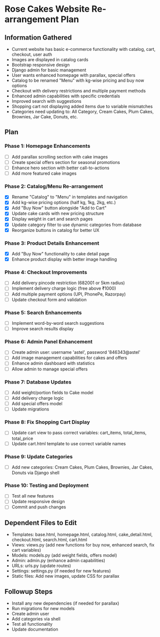 # Rose Cakes Website Re-arrangement Plan

## Information Gathered
- Current website has basic e-commerce functionality with catalog, cart, checkout, user auth
- Images are displayed in catalog cards
- Bootstrap responsive design
- Django admin for basic management
- User wants enhanced homepage with parallax, special offers
- Catalog to be renamed "Menu" with kg-wise pricing and buy now options
- Checkout with delivery restrictions and multiple payment methods
- Enhanced admin capabilities with specific credentials
- Improved search with suggestions
- Shopping cart not displaying added items due to variable mismatches
- Categories need updating to: All Category, Cream Cakes, Plum Cakes, Brownies, Jar Cake, Donuts, etc.

## Plan
### Phase 1: Homepage Enhancements
- [ ] Add parallax scrolling section with cake images
- [ ] Create special offers section for seasonal promotions
- [ ] Enhance hero section with better call-to-actions
- [ ] Add more featured cake images

### Phase 2: Catalog/Menu Re-arrangement
- [x] Rename "Catalog" to "Menu" in templates and navigation
- [x] Add kg-wise pricing options (half kg, 1kg, 2kg, etc.)
- [x] Add "Buy Now" button alongside "Add to Cart"
- [x] Update cake cards with new pricing structure
- [x] Display weight in cart and search pages
- [x] Update category filter to use dynamic categories from database
- [x] Reorganize buttons in catalog for better UX

### Phase 3: Product Details Enhancement
- [x] Add "Buy Now" functionality to cake detail page
- [x] Enhance product display with better image handling

### Phase 4: Checkout Improvements
- [ ] Add delivery pincode restriction (682001 or 5km radius)
- [ ] Implement delivery charge logic (free above ₹1000)
- [ ] Add multiple payment options (UPI, PhonePe, Razorpay)
- [ ] Update checkout form and validation

### Phase 5: Search Enhancements
- [ ] Implement word-by-word search suggestions
- [ ] Improve search results display

### Phase 6: Admin Panel Enhancement
- [ ] Create admin user: username 'astel', password '846343@astel'
- [ ] Add image management capabilities for cakes and offers
- [ ] Enhance admin dashboard with statistics
- [ ] Allow admin to manage special offers

### Phase 7: Database Updates
- [ ] Add weight/portion fields to Cake model
- [ ] Add delivery charge logic
- [ ] Add special offers model
- [ ] Update migrations

### Phase 8: Fix Shopping Cart Display
- [ ] Update cart view to pass correct variables: cart_items, total_items, total_price
- [ ] Update cart.html template to use correct variable names

### Phase 9: Update Categories
- [ ] Add new categories: Cream Cakes, Plum Cakes, Brownies, Jar Cakes, Donuts via Django shell

### Phase 10: Testing and Deployment
- [ ] Test all new features
- [ ] Update responsive design
- [ ] Commit and push changes

## Dependent Files to Edit
- Templates: base.html, homepage.html, catalog.html, cake_detail.html, checkout.html, search.html, cart.html
- Views: views.py (add new functions for buy now, enhanced search, fix cart variables)
- Models: models.py (add weight fields, offers model)
- Admin: admin.py (enhance admin capabilities)
- URLs: urls.py (update routes)
- Settings: settings.py (if needed for new features)
- Static files: Add new images, update CSS for parallax

## Followup Steps
- Install any new dependencies (if needed for parallax)
- Run migrations for new models
- Create admin user
- Add categories via shell
- Test all functionality
- Update documentation
